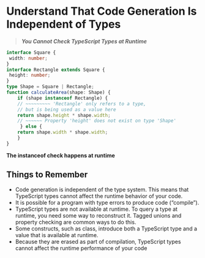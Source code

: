 # Understand That Code Generation Is Independent of Types

> ***You Cannot Check TypeScript Types at Runtime***

```typescript
interface Square {
 width: number;
}
interface Rectangle extends Square {
 height: number;
}
type Shape = Square | Rectangle;
function calculateArea(shape: Shape) {
    if (shape instanceof Rectangle) {
    // ~~~~~~~~~ 'Rectangle' only refers to a type,
    // but is being used as a value here
    return shape.height * shape.width;
    // ~~~~~~ Property 'height' does not exist on type 'Shape'
     } else {
    return shape.width * shape.width;
    }
}
```

**The instanceof check happens at runtime**

## Things to Remember
* Code generation is independent of the type system. This means that TypeScript types cannot affect the runtime behavior of your code.
* It is possible for a program with type errors to produce code (“compile”).
* TypeScript types are not available at runtime. To query a type at runtime, you need some way to reconstruct it. Tagged unions and property checking are common ways to do this.
* Some constructs, such as class, introduce both a TypeScript type and a value that is available at runtime.
* Because they are erased as part of compilation, TypeScript types cannot affect the runtime performance of your code